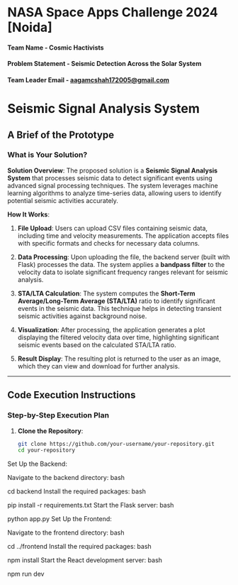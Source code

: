 # NASA Space Apps Challenge 2024 [Noida]

#### Team Name - Cosmic Hactivists
#### Problem Statement - Seismic Detection Across the Solar System
#### Team Leader Email - aagamcshah172005@gmail.com

# Seismic Signal Analysis System

## A Brief of the Prototype

### What is Your Solution?

**Solution Overview**:
The proposed solution is a **Seismic Signal Analysis System** that processes seismic data to detect significant events using advanced signal processing techniques. The system leverages machine learning algorithms to analyze time-series data, allowing users to identify potential seismic activities accurately.

**How It Works**:
1. **File Upload**: Users can upload CSV files containing seismic data, including time and velocity measurements. The application accepts files with specific formats and checks for necessary data columns.
   
2. **Data Processing**: Upon uploading the file, the backend server (built with Flask) processes the data. The system applies a **bandpass filter** to the velocity data to isolate significant frequency ranges relevant for seismic analysis.

3. **STA/LTA Calculation**: The system computes the **Short-Term Average/Long-Term Average (STA/LTA)** ratio to identify significant events in the seismic data. This technique helps in detecting transient seismic activities against background noise.

4. **Visualization**: After processing, the application generates a plot displaying the filtered velocity data over time, highlighting significant seismic events based on the calculated STA/LTA ratio.

5. **Result Display**: The resulting plot is returned to the user as an image, which they can view and download for further analysis.

---

## Code Execution Instructions
### Step-by-Step Execution Plan

1. **Clone the Repository**:
   ```bash
   git clone https://github.com/your-username/your-repository.git
   cd your-repository
Set Up the Backend:

Navigate to the backend directory:
bash

cd backend
Install the required packages:
bash

pip install -r requirements.txt
Start the Flask server:
bash

python app.py
Set Up the Frontend:

Navigate to the frontend directory:
bash

cd ../frontend
Install the required packages:
bash

npm install
Start the React development server:
bash

npm run dev
